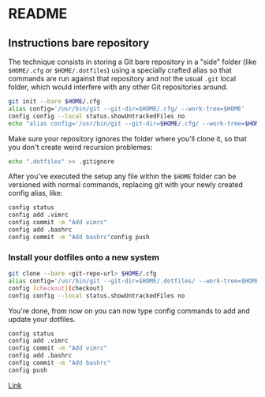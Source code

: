 # README

## Instructions bare repository

The technique consists in storing a Git bare repository in a "side" folder (like `$HOME/.cfg` or `$HOME/.dotfiles`) using a specially crafted alias so that commands are run against that repository and not the usual `.git` local folder, which would interfere with any other Git repositories around.

```bash
git init --bare $HOME/.cfg
alias config='/usr/bin/git --git-dir=$HOME/.cfg/ --work-tree=$HOME'
config config --local status.showUntrackedFiles no
echo "alias config='/usr/bin/git --git-dir=$HOME/.cfg/ --work-tree=$HOME'" >> $HOME/.bashrc
```

Make sure your repository ignores the folder where you'll clone it, so that you don't create weird recursion problemes:

```bash
echo ".dotfiles" >> .gitignore
```

After you've executed the setup any file within the `$HOME` folder can be versioned with normal commands, replacing git with your newly created config alias, like:

```bash
config status
config add .vimrc
config commit -m "Add vimrc"
config add .bashrc
config commit -m "Add bashrc"config push
```

### Install your dotfiles onto a new system


```bash
git clone --bare <git-repo-url> $HOME/.cfg
alias config='/usr/bin/git --git-dir=$HOME/.dotfiles/ --work-tree=$HOME'
config [checkout](checkout)
config config --local status.showUntrackedFiles no
```

You're done, from now on you can now type config commands to add and update your dotfiles.

```bash
config status
config add .vimrc
config commit -m "Add vimrc"
config add .bashrc
config commit -m "Add bashrc"
config push
```

[Link](https://www.atlassian.com/git/tutorials/dotfiles)

